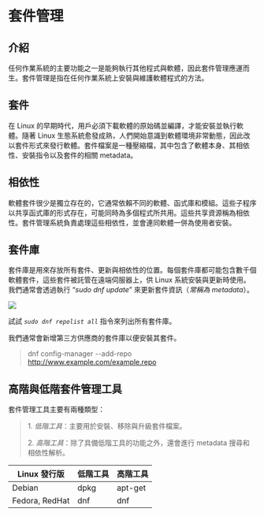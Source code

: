 # 套件管理
## 介紹

任何作業系統的主要功能之一是能夠執行其他程式與軟體，因此套件管理應運而生。套件管理是指在任何作業系統上安裝與維護軟體程式的方法。

## 套件

在 Linux 的早期時代，用戶必須下載軟體的原始碼並編譯，才能安裝並執行軟體。隨著 Linux 生態系統愈發成熟，人們開始意識到軟體環境非常動態，因此改以套件形式來發行軟體。套件檔案是一種壓縮檔，其中包含了軟體本身、其相依性、安裝指令以及套件的相關 metadata。

## 相依性

軟體套件很少是獨立存在的，它通常依賴不同的軟體、函式庫和模組。這些子程序以共享函式庫的形式存在，可能同時為多個程式所共用。這些共享資源稱為相依性。套件管理系統負責處理這些相依性，並會連同軟體一併為使用者安裝。

## 套件庫

套件庫是用來存放所有套件、更新與相依性的位置。每個套件庫都可能包含數千個軟體套件，這些套件被託管在遠端伺服器上，供 Linux 系統安裝與更新時使用。我們通常會透過執行 “*sudo dnf update*” 來更新套件資訊（*常稱為 metadata*）。

![](images/image29.png)

試試 *`sudo dnf repolist all`* 指令來列出所有套件庫。

我們通常會新增第三方供應商的套件庫以便安裝其套件。

> dnf config-manager --add-repo http://www.example.com/example.repo

## 高階與低階套件管理工具

套件管理工具主要有兩種類型：

> 1\. *低階工具*：主要用於安裝、移除與升級套件檔案。
> 
> 2\. *高階工具*：除了具備低階工具的功能之外，還會進行 metadata 搜尋和相依性解析。

| Linux 發行版 | 低階工具 | 高階工具 |
| --- | --- | --- |
| Debian | dpkg | apt-get |
| Fedora, RedHat | dnf | dnf |
